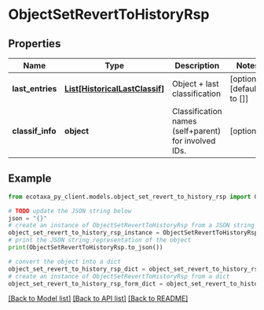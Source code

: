 # ObjectSetRevertToHistoryRsp


## Properties

Name | Type | Description | Notes
------------ | ------------- | ------------- | -------------
**last_entries** | [**List[HistoricalLastClassif]**](HistoricalLastClassif.md) | Object + last classification | [optional] [default to []]
**classif_info** | **object** | Classification names (self+parent) for involved IDs. | [optional] 

## Example

```python
from ecotaxa_py_client.models.object_set_revert_to_history_rsp import ObjectSetRevertToHistoryRsp

# TODO update the JSON string below
json = "{}"
# create an instance of ObjectSetRevertToHistoryRsp from a JSON string
object_set_revert_to_history_rsp_instance = ObjectSetRevertToHistoryRsp.from_json(json)
# print the JSON string representation of the object
print(ObjectSetRevertToHistoryRsp.to_json())

# convert the object into a dict
object_set_revert_to_history_rsp_dict = object_set_revert_to_history_rsp_instance.to_dict()
# create an instance of ObjectSetRevertToHistoryRsp from a dict
object_set_revert_to_history_rsp_form_dict = object_set_revert_to_history_rsp.from_dict(object_set_revert_to_history_rsp_dict)
```
[[Back to Model list]](../README.md#documentation-for-models) [[Back to API list]](../README.md#documentation-for-api-endpoints) [[Back to README]](../README.md)


